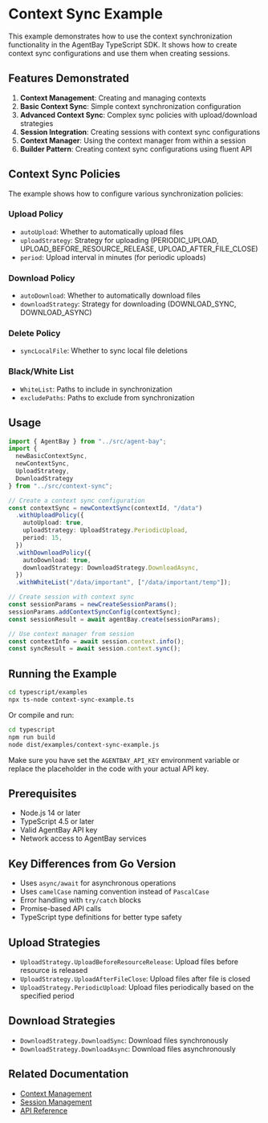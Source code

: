 # Context Sync Example

This example demonstrates how to use the context synchronization functionality in the AgentBay TypeScript SDK. It shows how to create context sync configurations and use them when creating sessions.

## Features Demonstrated

1. **Context Management**: Creating and managing contexts
2. **Basic Context Sync**: Simple context synchronization configuration
3. **Advanced Context Sync**: Complex sync policies with upload/download strategies
4. **Session Integration**: Creating sessions with context sync configurations
5. **Context Manager**: Using the context manager from within a session
6. **Builder Pattern**: Creating context sync configurations using fluent API

## Context Sync Policies

The example shows how to configure various synchronization policies:

### Upload Policy
- `autoUpload`: Whether to automatically upload files
- `uploadStrategy`: Strategy for uploading (PERIODIC_UPLOAD, UPLOAD_BEFORE_RESOURCE_RELEASE, UPLOAD_AFTER_FILE_CLOSE)
- `period`: Upload interval in minutes (for periodic uploads)

### Download Policy
- `autoDownload`: Whether to automatically download files
- `downloadStrategy`: Strategy for downloading (DOWNLOAD_SYNC, DOWNLOAD_ASYNC)

### Delete Policy
- `syncLocalFile`: Whether to sync local file deletions

### Black/White List
- `WhiteList`: Paths to include in synchronization
- `excludePaths`: Paths to exclude from synchronization

## Usage

```typescript
import { AgentBay } from "../src/agent-bay";
import {
  newBasicContextSync,
  newContextSync,
  UploadStrategy,
  DownloadStrategy
} from "../src/context-sync";

// Create a context sync configuration
const contextSync = newContextSync(contextId, "/data")
  .withUploadPolicy({
    autoUpload: true,
    uploadStrategy: UploadStrategy.PeriodicUpload,
    period: 15,
  })
  .withDownloadPolicy({
    autoDownload: true,
    downloadStrategy: DownloadStrategy.DownloadAsync,
  })
  .withWhiteList("/data/important", ["/data/important/temp"]);

// Create session with context sync
const sessionParams = newCreateSessionParams();
sessionParams.addContextSyncConfig(contextSync);
const sessionResult = await agentBay.create(sessionParams);

// Use context manager from session
const contextInfo = await session.context.info();
const syncResult = await session.context.sync();
```

## Running the Example

```bash
cd typescript/examples
npx ts-node context-sync-example.ts
```

Or compile and run:

```bash
cd typescript
npm run build
node dist/examples/context-sync-example.js
```

Make sure you have set the `AGENTBAY_API_KEY` environment variable or replace the placeholder in the code with your actual API key.

## Prerequisites

- Node.js 14 or later
- TypeScript 4.5 or later
- Valid AgentBay API key
- Network access to AgentBay services

## Key Differences from Go Version

- Uses `async/await` for asynchronous operations
- Uses `camelCase` naming convention instead of `PascalCase`
- Error handling with `try/catch` blocks
- Promise-based API calls
- TypeScript type definitions for better type safety

## Upload Strategies

- `UploadStrategy.UploadBeforeResourceRelease`: Upload files before resource is released
- `UploadStrategy.UploadAfterFileClose`: Upload files after file is closed
- `UploadStrategy.PeriodicUpload`: Upload files periodically based on the specified period

## Download Strategies

- `DownloadStrategy.DownloadSync`: Download files synchronously
- `DownloadStrategy.DownloadAsync`: Download files asynchronously

## Related Documentation

- [Context Management](../../docs/concepts/contexts.md)
- [Session Management](../../docs/concepts/sessions.md)
- [API Reference](../../docs/api-reference/)
